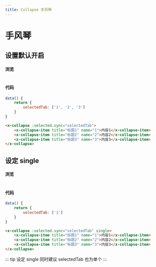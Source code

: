 ```yaml
---
title: Collapse 手风琴
---
```

# 手风琴

## 设置默认开启

#### 浏览
#
<ClientOnly>
<collapse-demo-1></collapse-demo-1>
</ClientOnly>

#
#### 代码
``` js
data() {
    return {
        selectedTab: ['1', '2', '3']
    }
}
```
```html
<x-collapse :selected.sync="selectedTab">
    <x-collapse-item title="标题1" name="1">内容1</x-collapse-item>
    <x-collapse-item title="标题2" name="2">内容2</x-collapse-item>
    <x-collapse-item title="标题3" name="3">内容3</x-collapse-item>
</x-collapse>
```
## 设定 single

#### 浏览
#
<ClientOnly>
<collapse-demo-2></collapse-demo-2>
</ClientOnly>

#### 代码
``` js
data() {
    return {
        selectedTab: ['1']
    }
}
```
```html
<x-collapse :selected.sync="selectedTab" single>
    <x-collapse-item title="标题1" name="1">内容1</x-collapse-item>
    <x-collapse-item title="标题2" name="2">内容2</x-collapse-item>
    <x-collapse-item title="标题3" name="3">内容3</x-collapse-item>
</x-collapse>
```
::: tip
设定 single 同时建议 selectedTab 也为单个
:::